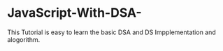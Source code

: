 # JavaScript-With-DSA-
This Tutorial is easy to learn the basic DSA and DS Impplementation and alogorithm. 
